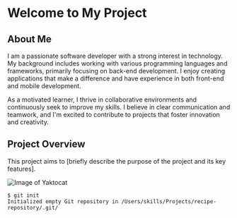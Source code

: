 # Welcome to My Project

## About Me
I am a passionate software developer with a strong interest in technology. My background includes working with various programming languages and frameworks, primarily focusing on back-end development. I enjoy creating applications that make a difference and have experience in both front-end and mobile development. 

As a motivated learner, I thrive in collaborative environments and continuously seek to improve my skills. I believe in clear communication and teamwork, and I'm excited to contribute to projects that foster innovation and creativity.

## Project Overview
This project aims to [briefly describe the purpose of the project and its key features]. 

![Image of Yaktocat](https://octodex.github.com/images/yaktocat.png)

```
$ git init
Initialized empty Git repository in /Users/skills/Projects/recipe-repository/.git/
```
